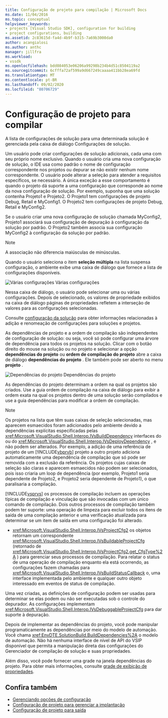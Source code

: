 ```yaml
---
title: Configuração de projeto para compilação | Microsoft Docs
ms.date: 11/04/2016
ms.topic: conceptual
helpviewer_keywords:
- projects [Visual Studio SDK], configuration for building
- project configurations, building
ms.assetid: 2c83615d-fa4d-4b9f-b315-7a69b3000da0
author: acangialosi
ms.author: anthc
manager: jillfra
ms.workload:
- vssdk
ms.openlocfilehash: bdd084053e06206a99298b234b4d51c8504119a2
ms.sourcegitcommit: 6cfffa72af599a9d667249caaaa411bb28ea69fd
ms.translationtype: MT
ms.contentlocale: pt-BR
ms.lasthandoff: 09/02/2020
ms.locfileid: "80706729"
---
```

# <a name="project-configuration-for-building"></a>Configuração de projeto para compilar
A lista de configurações de solução para uma determinada solução é gerenciada pela caixa de diálogo Configurações de solução.

 Um usuário pode criar configurações de solução adicionais, cada uma com seu próprio nome exclusivo. Quando o usuário cria uma nova configuração de solução, o IDE usa como padrão o nome de configuração correspondente nos projetos ou depurar se não existir nenhum nome correspondente. O usuário pode alterar a seleção para atender a requisitos específicos, se necessário. A única exceção a esse comportamento é quando o projeto dá suporte a uma configuração que corresponde ao nome da nova configuração de solução. Por exemplo, suponha que uma solução contenha Projeto1 e Projeto2. O Projeto1 tem configurações de projeto Debug, Retail e MyConfig1. O Projeto2 tem configurações de projeto Debug, Retail e MyConfig2.

 Se o usuário criar uma nova configuração de solução chamada MyConfig2, Projeto1 associará sua configuração de depuração à configuração da solução por padrão. O Projeto2 também associa sua configuração MyConfig2 à configuração da solução por padrão.

> [!NOTE]
> A associação não diferencia maiúsculas de minúsculas.

 Quando o usuário seleciona o item **seleção múltipla** na lista suspensa configuração, o ambiente exibe uma caixa de diálogo que fornece a lista de configurações disponíveis.

 ![Várias configurações](../../extensibility/internals/media/vsmultiplecfgs.gif "vsMultipleCfgs") Várias configurações

 Nessa caixa de diálogo, o usuário pode selecionar uma ou várias configurações. Depois de selecionado, os valores de propriedade exibidos na caixa de diálogo páginas de propriedades refletem a interseção de valores para as configurações selecionadas.

 Consulte [configuração da solução](../../extensibility/internals/solution-configuration.md) para obter informações relacionadas à adição e renomeação de configurações para soluções e projetos.

 As dependências de projeto e a ordem de compilação são independentes de configuração de solução: ou seja, você só pode configurar uma árvore de dependência para todos os projetos na solução. Clicar com o botão direito do mouse na solução ou no projeto e selecionar a opção **dependências do projeto** ou **ordem de compilação do projeto** abre a caixa de diálogo **dependências do projeto** . Ele também pode ser aberto no menu **projeto** .

 ![Dependências do projeto](../../extensibility/internals/media/vsprojdependencies.gif "vsProjDependencies") Dependências do projeto

 As dependências do projeto determinam a ordem na qual os projetos são criados. Use a guia ordem de compilação na caixa de diálogo para exibir a ordem exata na qual os projetos dentro de uma solução serão compilados e use a guia dependências para modificar a ordem de compilação.

> [!NOTE]
> Os projetos na lista que têm suas caixas de seleção selecionadas, mas aparecem esmaecidos foram adicionados pelo ambiente devido a dependências explícitas especificadas pelas <xref:Microsoft.VisualStudio.Shell.Interop.IVsBuildDependency> interfaces do ou do <xref:Microsoft.VisualStudio.Shell.Interop.IVsDeployDependency> , e não podem ser alterados. Por exemplo, a adição de uma referência de projeto de um [!INCLUDE[vbprvb](../../code-quality/includes/vbprvb_md.md)] projeto a outro projeto adiciona automaticamente uma dependência de compilação que só pode ser removida com a exclusão da referência. Os projetos cujas caixas de seleção são claras e aparecem esmaecidos não podem ser selecionados, pois isso criaria um loop de dependência (por exemplo, Projeto1 seria dependente de Projeto2, e Projeto2 seria dependente de Projeto1), o que paralisaria a compilação.

 [!INCLUDE[vsprvs](../../code-quality/includes/vsprvs_md.md)] os processos de compilação incluem as operações típicas de compilação e vinculação que são invocadas com um único comando de compilação. Dois outros processos de compilação também podem ter suporte: uma operação de limpeza para excluir todos os itens de saída de uma compilação anterior e uma verificação atualizada para determinar se um item de saída em uma configuração foi alterado.

- <xref:Microsoft.VisualStudio.Shell.Interop.IVsProjectCfg2> os objetos retornam um correspondente <xref:Microsoft.VisualStudio.Shell.Interop.IVsBuildableProjectCfg> (retornado de <xref:Microsoft.VisualStudio.Shell.Interop.IVsProjectCfg2.get_CfgType%2A> ) para gerenciar seus processos de compilação. Para relatar o status de uma operação de compilação enquanto ela está ocorrendo, as configurações fazem chamadas para <xref:Microsoft.VisualStudio.Shell.Interop.IVsBuildStatusCallback> o, uma interface implementada pelo ambiente e qualquer outro objeto interessado em eventos de status de compilação.

 Uma vez criadas, as definições de configuração podem ser usadas para determinar se elas podem ou não ser executadas sob o controle do depurador. As configurações implementam <xref:Microsoft.VisualStudio.Shell.Interop.IVsDebuggableProjectCfg> para dar suporte à depuração.

 Depois de implementar as dependências do projeto, você pode manipular programaticamente as dependências por meio do modelo de automação. Você chama <xref:EnvDTE.SolutionBuild.BuildDependencies%2A> o modelo de automação. Não há nenhuma interface de nível de API do VSIP disponível que permita a manipulação direta das configurações do Gerenciador de compilação de solução e suas propriedades.

 Além disso, você pode fornecer uma grade na janela dependências do projeto. Para obter mais informações, consulte [grade de exibição de propriedades](../../extensibility/internals/properties-display-grid.md).

## <a name="see-also"></a>Confira também
- [Gerenciando opções de configuração](../../extensibility/internals/managing-configuration-options.md)
- [Configuração de projeto para gerenciar a implantação](../../extensibility/internals/project-configuration-for-managing-deployment.md)
- [Configuração de projeto para saída](../../extensibility/internals/project-configuration-for-output.md)
